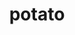 ---
layout: food&drink
title: potato
emoji: potato
permalink: 🥔.html
image: assets/img/3moji/potato.png
---